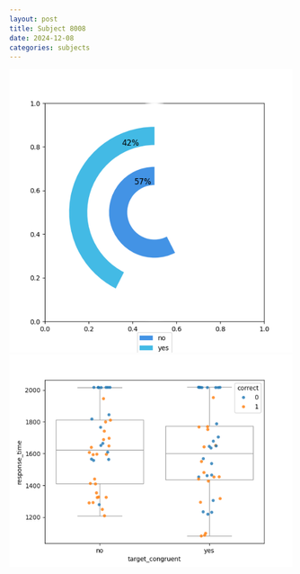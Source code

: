 ```yaml
---
layout: post
title: Subject 8008
date: 2024-12-08
categories: subjects
---
```


![](data/8008/run-4/8008_accuracy_target_congruence.png)
![](data/8008/run-4/8008_rt_congruence.png)
